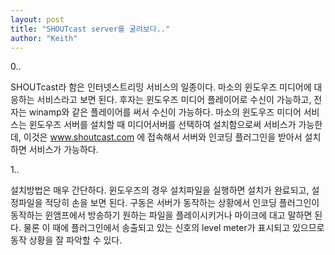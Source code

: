 ```yaml
---
layout: post
title: "SHOUTcast server를 굴려보다.."
author: "Keith"
---
```


0..

SHOUTcast라 함은 인터넷스트리밍 서비스의 일종이다. 마소의 윈도우즈 미디어에 대응하는 서비스라고 보면 된다. 후자는 윈도우즈 미디어 플레이어로 수신이 가능하고, 전자는 winamp와 같은 플레이어를 써서 수신이 가능하다. 마소의 윈도우즈 미디어 서비스는 윈도우즈 서버를 설치할 때 미디어서버를 선택하여 설치함으로써 서비스가 가능한데, 이것은 www.shoutcast.com 에 접속해서 서버와 인코딩 플러그인을 받아서 설치하면 서비스가 가능하다.

1..

설치방법은 매우 간단하다. 윈도우즈의 경우 설치파일을 실행하면 설치가 완료되고, 설정파일을 적당히 손을 보면 된다. 구동은 서버가 동작하는 상황에서 인코딩 플러그인이 동작하는 윈앰프에서 방송하기 원하는 파일을 플레이시키거나 마이크에 대고 말하면 된다. 물론 이 때에 플러그인에서 송출되고 있는 신호의 level meter가 표시되고 있으므로 동작 상황을 잘 파악할 수 있다.


